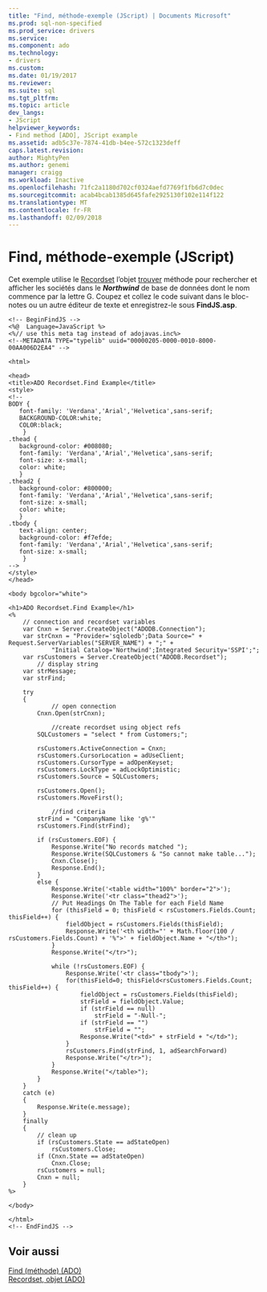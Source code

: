 ```yaml
---
title: "Find, méthode-exemple (JScript) | Documents Microsoft"
ms.prod: sql-non-specified
ms.prod_service: drivers
ms.service: 
ms.component: ado
ms.technology:
- drivers
ms.custom: 
ms.date: 01/19/2017
ms.reviewer: 
ms.suite: sql
ms.tgt_pltfrm: 
ms.topic: article
dev_langs:
- JScript
helpviewer_keywords:
- Find method [ADO], JScript example
ms.assetid: adb5c37e-7874-41db-b4ee-572c1323deff
caps.latest.revision: 
author: MightyPen
ms.author: genemi
manager: craigg
ms.workload: Inactive
ms.openlocfilehash: 71fc2a1180d702cf0324aefd7769f1fb6d7c0dec
ms.sourcegitcommit: acab4bcab1385d645fafe2925130f102e114f122
ms.translationtype: MT
ms.contentlocale: fr-FR
ms.lasthandoff: 02/09/2018
---
```

# <a name="find-method-example-jscript"></a>Find, méthode-exemple (JScript)
Cet exemple utilise le [Recordset](../../../ado/reference/ado-api/recordset-object-ado.md) l’objet [trouver](../../../ado/reference/ado-api/find-method-ado.md) méthode pour rechercher et afficher les sociétés dans le ***Northwind*** de base de données dont le nom commence par la lettre G. Coupez et collez le code suivant dans le bloc-notes ou un autre éditeur de texte et enregistrez-le sous **FindJS.asp**.  
  
```  
<!-- BeginFindJS -->  
<%@  Language=JavaScript %>  
<%// use this meta tag instead of adojavas.inc%>  
<!--METADATA TYPE="typelib" uuid="00000205-0000-0010-8000-00AA006D2EA4" -->  
  
<html>  
  
<head>  
<title>ADO Recordset.Find Example</title>  
<style>  
<!--  
BODY {  
   font-family: 'Verdana','Arial','Helvetica',sans-serif;  
   BACKGROUND-COLOR:white;  
   COLOR:black;  
    }  
.thead {  
   background-color: #008080;   
   font-family: 'Verdana','Arial','Helvetica',sans-serif;   
   font-size: x-small;  
   color: white;  
   }  
.thead2 {  
   background-color: #800000;   
   font-family: 'Verdana','Arial','Helvetica',sans-serif;   
   font-size: x-small;  
   color: white;  
   }  
.tbody {   
   text-align: center;  
   background-color: #f7efde;  
   font-family: 'Verdana','Arial','Helvetica',sans-serif;   
   font-size: x-small;  
    }  
-->  
</style>  
</head>  
  
<body bgcolor="white">  
  
<h1>ADO Recordset.Find Example</h1>  
<%  
    // connection and recordset variables  
    var Cnxn = Server.CreateObject("ADODB.Connection");  
    var strCnxn = "Provider='sqloledb';Data Source=" + Request.ServerVariables("SERVER_NAME") + ";" +  
            "Initial Catalog='Northwind';Integrated Security='SSPI';";  
    var rsCustomers = Server.CreateObject("ADODB.Recordset");  
        // display string  
    var strMessage;      
    var strFind;  
  
    try  
    {  
            // open connection  
        Cnxn.Open(strCnxn);  
  
            //create recordset using object refs  
        SQLCustomers = "select * from Customers;";  
  
        rsCustomers.ActiveConnection = Cnxn;  
        rsCustomers.CursorLocation = adUseClient;  
        rsCustomers.CursorType = adOpenKeyset;  
        rsCustomers.LockType = adLockOptimistic;  
        rsCustomers.Source = SQLCustomers;  
  
        rsCustomers.Open();  
        rsCustomers.MoveFirst();  
  
            //find criteria  
        strFind = "CompanyName like 'g%'"  
        rsCustomers.Find(strFind);  
  
        if (rsCustomers.EOF) {  
            Response.Write("No records matched ");  
            Response.Write(SQLCustomers & "So cannot make table...");  
            Cnxn.Close();  
            Response.End();  
        }   
        else {  
            Response.Write('<table width="100%" border="2">');  
            Response.Write('<tr class="thead2">');  
            // Put Headings On The Table for each Field Name  
            for (thisField = 0; thisField < rsCustomers.Fields.Count; thisField++) {  
                fieldObject = rsCustomers.Fields(thisField);  
                Response.Write('<th width="' + Math.floor(100 / rsCustomers.Fields.Count) + '%">' + fieldObject.Name + "</th>");  
            }  
            Response.Write("</tr>");  
  
            while (!rsCustomers.EOF) {  
                Response.Write('<tr class="tbody">');  
                for(thisField=0; thisField<rsCustomers.Fields.Count; thisField++) {  
                    fieldObject = rsCustomers.Fields(thisField);  
                    strField = fieldObject.Value;  
                    if (strField == null)  
                        strField = "-Null-";  
                    if (strField == "")  
                        strField = "";  
                    Response.Write("<td>" + strField + "</td>");  
                }  
                rsCustomers.Find(strFind, 1, adSearchForward)  
                Response.Write("</tr>");  
            }  
            Response.Write("</table>");  
        }  
    }  
    catch (e)  
    {  
        Response.Write(e.message);  
    }  
    finally  
    {  
        // clean up  
        if (rsCustomers.State == adStateOpen)  
            rsCustomers.Close;  
        if (Cnxn.State == adStateOpen)  
            Cnxn.Close;  
        rsCustomers = null;  
        Cnxn = null;  
    }  
%>  
  
</body>  
  
</html>  
<!-- EndFindJS -->  
```  
  
## <a name="see-also"></a>Voir aussi  
 [Find (méthode) (ADO)](../../../ado/reference/ado-api/find-method-ado.md)   
 [Recordset, objet (ADO)](../../../ado/reference/ado-api/recordset-object-ado.md)
